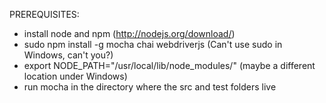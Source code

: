 PREREQUISITES:
- install node and npm (http://nodejs.org/download/)
- sudo npm install -g mocha chai webdriverjs (Can't use sudo in Windows, can't you?)
- export NODE_PATH="/usr/local/lib/node_modules/" (maybe a different location under Windows)
- run mocha in the directory where the src and test folders live